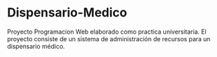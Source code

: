 # Dispensario-Medico
Proyecto Programacion Web elaborado como practica universitaria. El proyecto consiste de un sistema de administración de recursos para un dispensario médico.
